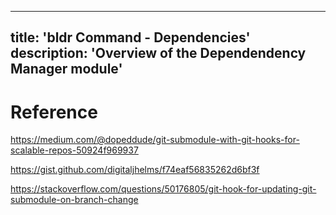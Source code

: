 
---
title: 'bldr Command - Dependencies'
description: 'Overview of the Dependendency Manager module'
---


# Reference
https://medium.com/@dopeddude/git-submodule-with-git-hooks-for-scalable-repos-50924f969937

https://gist.github.com/digitaljhelms/f74eaf56835262d6bf3f

https://stackoverflow.com/questions/50176805/git-hook-for-updating-git-submodule-on-branch-change